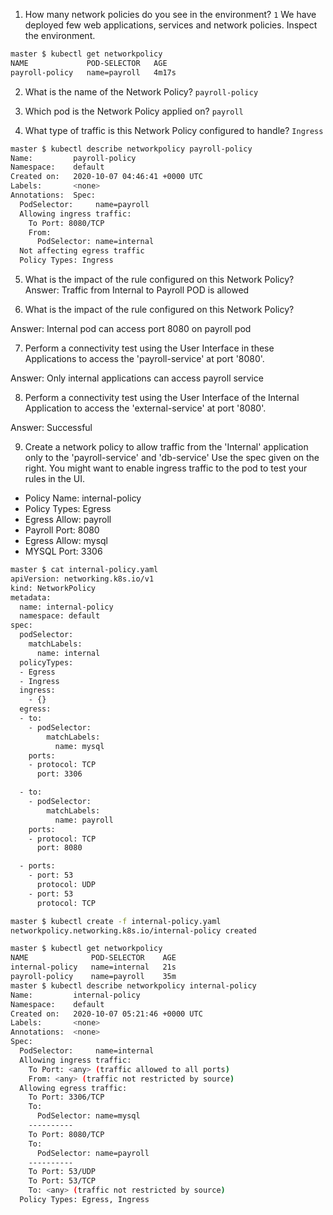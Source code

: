 1. How many network policies do you see in the environment? `1`
We have deployed few web applications, services and network policies. Inspect the environment.
```bash
master $ kubectl get networkpolicy
NAME             POD-SELECTOR   AGE
payroll-policy   name=payroll   4m17s
```
2. What is the name of the Network Policy? `payroll-policy`

3. Which pod is the Network Policy applied on? `payroll`

4. What type of traffic is this Network Policy configured to handle? `Ingress`
```bash
master $ kubectl describe networkpolicy payroll-policy
Name:         payroll-policy
Namespace:    default
Created on:   2020-10-07 04:46:41 +0000 UTC
Labels:       <none>
Annotations:  Spec:
  PodSelector:     name=payroll
  Allowing ingress traffic:
    To Port: 8080/TCP
    From:
      PodSelector: name=internal
  Not affecting egress traffic
  Policy Types: Ingress
```
5. What is the impact of the rule configured on this Network Policy?
Answer: Traffic from Internal to Payroll POD is allowed

6. What is the impact of the rule configured on this Network Policy?

Answer: Internal pod can access port 8080 on payroll pod

7. Perform a connectivity test using the User Interface in these Applications to access the 'payroll-service' at port '8080'.

Answer: Only internal applications can access payroll service

8. Perform a connectivity test using the User Interface of the Internal Application to access the 'external-service' at port '8080'.

Answer: Successful

9. Create a network policy to allow traffic from the 'Internal' application only to the 'payroll-service' and 'db-service'
Use the spec given on the right. You might want to enable ingress traffic to the pod to test your rules in the UI.
- Policy Name: internal-policy
- Policy Types: Egress
- Egress Allow: payroll
- Payroll Port: 8080
- Egress Allow: mysql
- MYSQL Port: 3306
```bash
master $ cat internal-policy.yaml
apiVersion: networking.k8s.io/v1
kind: NetworkPolicy
metadata:
  name: internal-policy
  namespace: default
spec:
  podSelector:
    matchLabels:
      name: internal
  policyTypes:
  - Egress
  - Ingress
  ingress:
    - {}
  egress:
  - to:
    - podSelector:
        matchLabels:
          name: mysql
    ports:
    - protocol: TCP
      port: 3306

  - to:
    - podSelector:
        matchLabels:
          name: payroll
    ports:
    - protocol: TCP
      port: 8080

  - ports:
    - port: 53
      protocol: UDP
    - port: 53
      protocol: TCP
```
```bash
master $ kubectl create -f internal-policy.yaml
networkpolicy.networking.k8s.io/internal-policy created
```
```bash
master $ kubectl get networkpolicy
NAME              POD-SELECTOR    AGE
internal-policy   name=internal   21s
payroll-policy    name=payroll    35m
master $ kubectl describe networkpolicy internal-policy
Name:         internal-policy
Namespace:    default
Created on:   2020-10-07 05:21:46 +0000 UTC
Labels:       <none>
Annotations:  <none>
Spec:
  PodSelector:     name=internal
  Allowing ingress traffic:
    To Port: <any> (traffic allowed to all ports)
    From: <any> (traffic not restricted by source)
  Allowing egress traffic:
    To Port: 3306/TCP
    To:
      PodSelector: name=mysql
    ----------
    To Port: 8080/TCP
    To:
      PodSelector: name=payroll
    ----------
    To Port: 53/UDP
    To Port: 53/TCP
    To: <any> (traffic not restricted by source)
  Policy Types: Egress, Ingress
```






